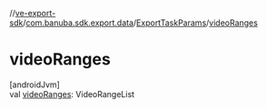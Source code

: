//[ve-export-sdk](../../../index.md)/[com.banuba.sdk.export.data](../index.md)/[ExportTaskParams](index.md)/[videoRanges](video-ranges.md)

# videoRanges

[androidJvm]\
val [videoRanges](video-ranges.md): VideoRangeList

